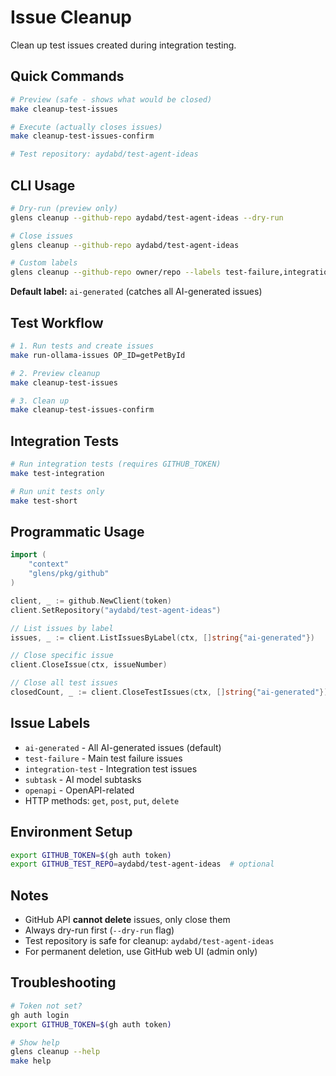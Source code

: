 # Issue Cleanup

Clean up test issues created during integration testing.

## Quick Commands

```bash
# Preview (safe - shows what would be closed)
make cleanup-test-issues

# Execute (actually closes issues)
make cleanup-test-issues-confirm

# Test repository: aydabd/test-agent-ideas
```

## CLI Usage

```bash
# Dry-run (preview only)
glens cleanup --github-repo aydabd/test-agent-ideas --dry-run

# Close issues
glens cleanup --github-repo aydabd/test-agent-ideas

# Custom labels
glens cleanup --github-repo owner/repo --labels test-failure,integration-test
```

**Default label:** `ai-generated` (catches all AI-generated issues)

## Test Workflow

```bash
# 1. Run tests and create issues
make run-ollama-issues OP_ID=getPetById

# 2. Preview cleanup
make cleanup-test-issues

# 3. Clean up
make cleanup-test-issues-confirm
```

## Integration Tests

```bash
# Run integration tests (requires GITHUB_TOKEN)
make test-integration

# Run unit tests only
make test-short
```

## Programmatic Usage

```go
import (
    "context"
    "glens/pkg/github"
)

client, _ := github.NewClient(token)
client.SetRepository("aydabd/test-agent-ideas")

// List issues by label
issues, _ := client.ListIssuesByLabel(ctx, []string{"ai-generated"})

// Close specific issue
client.CloseIssue(ctx, issueNumber)

// Close all test issues
closedCount, _ := client.CloseTestIssues(ctx, []string{"ai-generated"})
```

## Issue Labels

- `ai-generated` - All AI-generated issues (default)
- `test-failure` - Main test failure issues
- `integration-test` - Integration test issues
- `subtask` - AI model subtasks
- `openapi` - OpenAPI-related
- HTTP methods: `get`, `post`, `put`, `delete`

## Environment Setup

```bash
export GITHUB_TOKEN=$(gh auth token)
export GITHUB_TEST_REPO=aydabd/test-agent-ideas  # optional
```

## Notes

- GitHub API **cannot delete** issues, only close them
- Always dry-run first (`--dry-run` flag)
- Test repository is safe for cleanup: `aydabd/test-agent-ideas`
- For permanent deletion, use GitHub web UI (admin only)

## Troubleshooting

```bash
# Token not set?
gh auth login
export GITHUB_TOKEN=$(gh auth token)

# Show help
glens cleanup --help
make help
```
